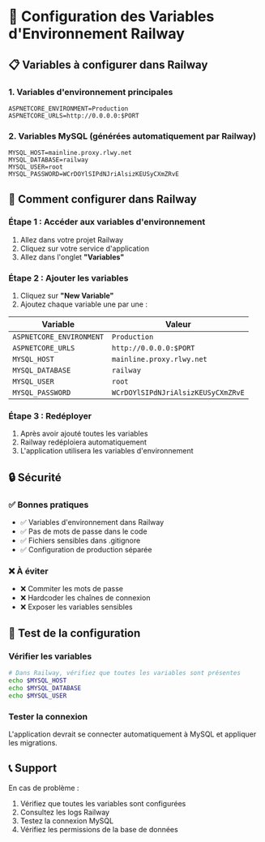 # 🔐 Configuration des Variables d'Environnement Railway

## 📋 Variables à configurer dans Railway

### 1. Variables d'environnement principales

```env
ASPNETCORE_ENVIRONMENT=Production
ASPNETCORE_URLS=http://0.0.0.0:$PORT
```

### 2. Variables MySQL (générées automatiquement par Railway)

```env
MYSQL_HOST=mainline.proxy.rlwy.net
MYSQL_DATABASE=railway
MYSQL_USER=root
MYSQL_PASSWORD=WCrDOYlSIPdNJriAlsizKEUSyCXmZRvE
```

## 🔧 Comment configurer dans Railway

### Étape 1 : Accéder aux variables d'environnement
1. Allez dans votre projet Railway
2. Cliquez sur votre service d'application
3. Allez dans l'onglet **"Variables"**

### Étape 2 : Ajouter les variables
1. Cliquez sur **"New Variable"**
2. Ajoutez chaque variable une par une :

| Variable | Valeur |
|----------|--------|
| `ASPNETCORE_ENVIRONMENT` | `Production` |
| `ASPNETCORE_URLS` | `http://0.0.0.0:$PORT` |
| `MYSQL_HOST` | `mainline.proxy.rlwy.net` |
| `MYSQL_DATABASE` | `railway` |
| `MYSQL_USER` | `root` |
| `MYSQL_PASSWORD` | `WCrDOYlSIPdNJriAlsizKEUSyCXmZRvE` |

### Étape 3 : Redéployer
1. Après avoir ajouté toutes les variables
2. Railway redéploiera automatiquement
3. L'application utilisera les variables d'environnement

## 🔒 Sécurité

### ✅ Bonnes pratiques
- ✅ Variables d'environnement dans Railway
- ✅ Pas de mots de passe dans le code
- ✅ Fichiers sensibles dans .gitignore
- ✅ Configuration de production séparée

### ❌ À éviter
- ❌ Commiter les mots de passe
- ❌ Hardcoder les chaînes de connexion
- ❌ Exposer les variables sensibles

## 🧪 Test de la configuration

### Vérifier les variables
```bash
# Dans Railway, vérifiez que toutes les variables sont présentes
echo $MYSQL_HOST
echo $MYSQL_DATABASE
echo $MYSQL_USER
```

### Tester la connexion
L'application devrait se connecter automatiquement à MySQL et appliquer les migrations.

## 📞 Support

En cas de problème :
1. Vérifiez que toutes les variables sont configurées
2. Consultez les logs Railway
3. Testez la connexion MySQL
4. Vérifiez les permissions de la base de données
